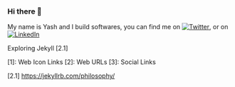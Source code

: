 ### Hi there 👋

My name is Yash and I build softwares, you can find me on [![Twitter][1.1]][3.1],  or on [![LinkedIn][1.2]][3.2]

Exploring Jekyll [2.1]


<!-- Link Category--!>
[1]: Web Icon Links 
[2]: Web URLs
[3]: Social Links 

<!-- Web Icon Links  -->
[1.1]: http://i.imgur.com/wWzX9uB.png
[1.2]: https://raw.githubusercontent.com/MartinHeinz/MartinHeinz/master/linkedin-3-16.png

<!-- Web URLs -->
[2.1] https://jekyllrb.com/philosophy/

<!-- Social Links -->
[3.1]: https://twitter.com/YashTw2
[3.2]: https://www.linkedin.com/in/yashendra-kumar-6a031986/



